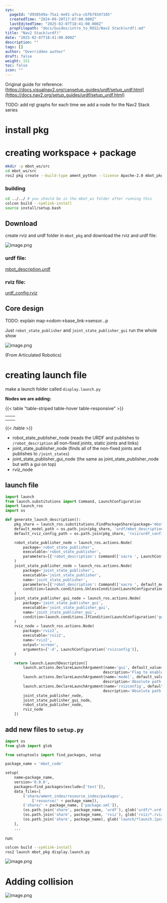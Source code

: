 ```yaml
---
sys:
  pageId: "d930549a-75a1-4e91-a7ca-cbf679347105"
  createdTime: "2024-09-20T17:07:00.000Z"
  lastEditedTime: "2025-02-07T18:41:00.000Z"
  propFilepath: "docs/Guides/intro_to_ROS2/Nav2 Stack(urdf).md"
title: "Nav2 Stack(urdf)"
date: "2025-02-07T18:41:00.000Z"
description: ""
tags: []
author: "Overridden author"
draft: false
weight: 151
toc: false
icon: ""
---
```


Original guide for reference: [https://docs.visualnav2.org/cansetup_guides/urdf/setup_urdf.html](https://docs.nav2.org/setup_guides/urdf/setup_urdf.html)

TODO: add rqt graphs for each time we add a node for the Nav2 Stack series

# install pkg

# creating workspace + package

```bash
mkdir -p mbot_ws/src
cd mbot_ws/src
ros2 pkg create --build-type ament_python --license Apache-2.0 mbot_pkg 
```

### building 

```bash
cd ../../ # you should be in the mbot_ws folder after running this
colcon build --symlink-install  
source install/setup.bash
```

## Download

create rviz and urdf folder in `mbot_pkg` and download the rviz and urdf file:

![image.png](https://prod-files-secure.s3.us-west-2.amazonaws.com/d518164a-d88e-44d1-a4ee-3adb3bd8bce0/60e8d4f3-bb68-4928-b682-3519bd67f0c9/image.png?X-Amz-Algorithm=AWS4-HMAC-SHA256&X-Amz-Content-Sha256=UNSIGNED-PAYLOAD&X-Amz-Credential=ASIAZI2LB466UGGDPFFH%2F20250616%2Fus-west-2%2Fs3%2Faws4_request&X-Amz-Date=20250616T110835Z&X-Amz-Expires=3600&X-Amz-Security-Token=IQoJb3JpZ2luX2VjEHMaCXVzLXdlc3QtMiJIMEYCIQDdDpUj%2BEjvouK7YaWtF6j3RM91NDSorxR%2Bu1OjYhQmKQIhANsvBBEHGMBg3b6odfynwFo%2FBMlX78dw3TmQNNjgjS9WKv8DCFwQABoMNjM3NDIzMTgzODA1Igy4DgvIeN84YU1p11Eq3ANHnkRlX7ZD0W9OG5WANyaLltZaYpc6xjkegASPkEC6cfi33h6jnkpjTJRkrU6%2BZ7RSoMIZpyTN16gvcobpQaiYxBbh%2FcmOBzl9j86nqvQODiy7X63w7JJ2qQmeDQDeG7CbPVflNA6oew%2FU%2F%2FQTyNpnV8gFdQ%2FPsW5xTu7NMb1BaEDkBykmPpMVdb7GZd6kJqWrwS0WkbAHV9MxngoVI9c4Wx2BmFaEVbBvocP289RrC49hPXs8cgtQsIO1eTV%2BzXsF5ueQHoAIxBNdhYeCLC2CPi7uZuFqFk%2B7Zj3iWFvOYLQT9VwNGH9ywNtcalHaEEri31DcpYLKtPsnxuUBpjGqqZyjx%2Bc0kIYFHWUzpkzcLRcB9JemgcgjX5tiJJuq8whtcq%2FGBD7VWAWWteNASfFG6tHHJUBmPs21bwfkrNHvaevTb3ls8tFuxcL0oHAwetJfF3AEF5Dk2%2BzWwcD7edPCXf5GncVdbvAMvcu1%2Bub5Ifji3YhVB4Y4cSvD03uDBfRyRZ22DVzken4LJ1Qvsn8qcPNi%2F0ImZnS7LTDr2M%2BGhWT8DqRZMmtEeofTqJ1Wt1RG2rAWZzjAxk0ULA45BtrRYnysCi53IagX5RXeLFxcLx%2Bg44707BCclVIBgDDH5L%2FCBjqkAbdxBO%2BzYBiBLEK0GiS2i5WponUf5WDP4LU0M9yHqnBGv3R6mJFXMR4%2FkaFaJkmAa7cQXR7rahEkdXmuhaaALUA2%2BA9uqHgek6acrFp00k8DLiXLg9En05IBmCxU2vqGkpjn04YpSz8mvwF3XSYqcEAvYGlMDKMA%2BeBw6ulehm8lQVMPPgyS8drH%2FCNeprooBMfKdRZwqP7Av8oUuH0phvpekmz4&X-Amz-Signature=43b01f6db431e40135865bde836eefddbdee435f28309528d51c1000fcbb133c&X-Amz-SignedHeaders=host&x-amz-checksum-mode=ENABLED&x-id=GetObject)

### urdf file:

[mbot_description.urdf](https://prod-files-secure.s3.us-west-2.amazonaws.com/d518164a-d88e-44d1-a4ee-3adb3bd8bce0/3b2e2a2a-0671-42c6-9a27-600d8e1f6385/mbot_description.urdf?X-Amz-Algorithm=AWS4-HMAC-SHA256&X-Amz-Content-Sha256=UNSIGNED-PAYLOAD&X-Amz-Credential=ASIAZI2LB466UGGDPFFH%2F20250616%2Fus-west-2%2Fs3%2Faws4_request&X-Amz-Date=20250616T110835Z&X-Amz-Expires=3600&X-Amz-Security-Token=IQoJb3JpZ2luX2VjEHMaCXVzLXdlc3QtMiJIMEYCIQDdDpUj%2BEjvouK7YaWtF6j3RM91NDSorxR%2Bu1OjYhQmKQIhANsvBBEHGMBg3b6odfynwFo%2FBMlX78dw3TmQNNjgjS9WKv8DCFwQABoMNjM3NDIzMTgzODA1Igy4DgvIeN84YU1p11Eq3ANHnkRlX7ZD0W9OG5WANyaLltZaYpc6xjkegASPkEC6cfi33h6jnkpjTJRkrU6%2BZ7RSoMIZpyTN16gvcobpQaiYxBbh%2FcmOBzl9j86nqvQODiy7X63w7JJ2qQmeDQDeG7CbPVflNA6oew%2FU%2F%2FQTyNpnV8gFdQ%2FPsW5xTu7NMb1BaEDkBykmPpMVdb7GZd6kJqWrwS0WkbAHV9MxngoVI9c4Wx2BmFaEVbBvocP289RrC49hPXs8cgtQsIO1eTV%2BzXsF5ueQHoAIxBNdhYeCLC2CPi7uZuFqFk%2B7Zj3iWFvOYLQT9VwNGH9ywNtcalHaEEri31DcpYLKtPsnxuUBpjGqqZyjx%2Bc0kIYFHWUzpkzcLRcB9JemgcgjX5tiJJuq8whtcq%2FGBD7VWAWWteNASfFG6tHHJUBmPs21bwfkrNHvaevTb3ls8tFuxcL0oHAwetJfF3AEF5Dk2%2BzWwcD7edPCXf5GncVdbvAMvcu1%2Bub5Ifji3YhVB4Y4cSvD03uDBfRyRZ22DVzken4LJ1Qvsn8qcPNi%2F0ImZnS7LTDr2M%2BGhWT8DqRZMmtEeofTqJ1Wt1RG2rAWZzjAxk0ULA45BtrRYnysCi53IagX5RXeLFxcLx%2Bg44707BCclVIBgDDH5L%2FCBjqkAbdxBO%2BzYBiBLEK0GiS2i5WponUf5WDP4LU0M9yHqnBGv3R6mJFXMR4%2FkaFaJkmAa7cQXR7rahEkdXmuhaaALUA2%2BA9uqHgek6acrFp00k8DLiXLg9En05IBmCxU2vqGkpjn04YpSz8mvwF3XSYqcEAvYGlMDKMA%2BeBw6ulehm8lQVMPPgyS8drH%2FCNeprooBMfKdRZwqP7Av8oUuH0phvpekmz4&X-Amz-Signature=98ff4425c5d785af888ccca973925ad8d8b4adf7c4c7826b62308716685a7747&X-Amz-SignedHeaders=host&x-amz-checksum-mode=ENABLED&x-id=GetObject)

### rviz file:

[urdf_config.rviz](https://prod-files-secure.s3.us-west-2.amazonaws.com/d518164a-d88e-44d1-a4ee-3adb3bd8bce0/883b4535-a297-4d3c-87a4-6a90962c0695/urdf_config.rviz?X-Amz-Algorithm=AWS4-HMAC-SHA256&X-Amz-Content-Sha256=UNSIGNED-PAYLOAD&X-Amz-Credential=ASIAZI2LB466UGGDPFFH%2F20250616%2Fus-west-2%2Fs3%2Faws4_request&X-Amz-Date=20250616T110835Z&X-Amz-Expires=3600&X-Amz-Security-Token=IQoJb3JpZ2luX2VjEHMaCXVzLXdlc3QtMiJIMEYCIQDdDpUj%2BEjvouK7YaWtF6j3RM91NDSorxR%2Bu1OjYhQmKQIhANsvBBEHGMBg3b6odfynwFo%2FBMlX78dw3TmQNNjgjS9WKv8DCFwQABoMNjM3NDIzMTgzODA1Igy4DgvIeN84YU1p11Eq3ANHnkRlX7ZD0W9OG5WANyaLltZaYpc6xjkegASPkEC6cfi33h6jnkpjTJRkrU6%2BZ7RSoMIZpyTN16gvcobpQaiYxBbh%2FcmOBzl9j86nqvQODiy7X63w7JJ2qQmeDQDeG7CbPVflNA6oew%2FU%2F%2FQTyNpnV8gFdQ%2FPsW5xTu7NMb1BaEDkBykmPpMVdb7GZd6kJqWrwS0WkbAHV9MxngoVI9c4Wx2BmFaEVbBvocP289RrC49hPXs8cgtQsIO1eTV%2BzXsF5ueQHoAIxBNdhYeCLC2CPi7uZuFqFk%2B7Zj3iWFvOYLQT9VwNGH9ywNtcalHaEEri31DcpYLKtPsnxuUBpjGqqZyjx%2Bc0kIYFHWUzpkzcLRcB9JemgcgjX5tiJJuq8whtcq%2FGBD7VWAWWteNASfFG6tHHJUBmPs21bwfkrNHvaevTb3ls8tFuxcL0oHAwetJfF3AEF5Dk2%2BzWwcD7edPCXf5GncVdbvAMvcu1%2Bub5Ifji3YhVB4Y4cSvD03uDBfRyRZ22DVzken4LJ1Qvsn8qcPNi%2F0ImZnS7LTDr2M%2BGhWT8DqRZMmtEeofTqJ1Wt1RG2rAWZzjAxk0ULA45BtrRYnysCi53IagX5RXeLFxcLx%2Bg44707BCclVIBgDDH5L%2FCBjqkAbdxBO%2BzYBiBLEK0GiS2i5WponUf5WDP4LU0M9yHqnBGv3R6mJFXMR4%2FkaFaJkmAa7cQXR7rahEkdXmuhaaALUA2%2BA9uqHgek6acrFp00k8DLiXLg9En05IBmCxU2vqGkpjn04YpSz8mvwF3XSYqcEAvYGlMDKMA%2BeBw6ulehm8lQVMPPgyS8drH%2FCNeprooBMfKdRZwqP7Av8oUuH0phvpekmz4&X-Amz-Signature=34c7c0cc00009ca161d25b5b216d53b3f8988e6b1979ccbe09b56a6b549890ae&X-Amz-SignedHeaders=host&x-amz-checksum-mode=ENABLED&x-id=GetObject)

## Core design

TODO: explain map→odom→base_link→sensor…p

Just `robot_state_publisher` and `joint_state_publisher_gui` run the whole show

![image.png](https://prod-files-secure.s3.us-west-2.amazonaws.com/d518164a-d88e-44d1-a4ee-3adb3bd8bce0/64f4a3b8-f3c0-4033-b559-14312f915650/image.png?X-Amz-Algorithm=AWS4-HMAC-SHA256&X-Amz-Content-Sha256=UNSIGNED-PAYLOAD&X-Amz-Credential=ASIAZI2LB466UGGDPFFH%2F20250616%2Fus-west-2%2Fs3%2Faws4_request&X-Amz-Date=20250616T110835Z&X-Amz-Expires=3600&X-Amz-Security-Token=IQoJb3JpZ2luX2VjEHMaCXVzLXdlc3QtMiJIMEYCIQDdDpUj%2BEjvouK7YaWtF6j3RM91NDSorxR%2Bu1OjYhQmKQIhANsvBBEHGMBg3b6odfynwFo%2FBMlX78dw3TmQNNjgjS9WKv8DCFwQABoMNjM3NDIzMTgzODA1Igy4DgvIeN84YU1p11Eq3ANHnkRlX7ZD0W9OG5WANyaLltZaYpc6xjkegASPkEC6cfi33h6jnkpjTJRkrU6%2BZ7RSoMIZpyTN16gvcobpQaiYxBbh%2FcmOBzl9j86nqvQODiy7X63w7JJ2qQmeDQDeG7CbPVflNA6oew%2FU%2F%2FQTyNpnV8gFdQ%2FPsW5xTu7NMb1BaEDkBykmPpMVdb7GZd6kJqWrwS0WkbAHV9MxngoVI9c4Wx2BmFaEVbBvocP289RrC49hPXs8cgtQsIO1eTV%2BzXsF5ueQHoAIxBNdhYeCLC2CPi7uZuFqFk%2B7Zj3iWFvOYLQT9VwNGH9ywNtcalHaEEri31DcpYLKtPsnxuUBpjGqqZyjx%2Bc0kIYFHWUzpkzcLRcB9JemgcgjX5tiJJuq8whtcq%2FGBD7VWAWWteNASfFG6tHHJUBmPs21bwfkrNHvaevTb3ls8tFuxcL0oHAwetJfF3AEF5Dk2%2BzWwcD7edPCXf5GncVdbvAMvcu1%2Bub5Ifji3YhVB4Y4cSvD03uDBfRyRZ22DVzken4LJ1Qvsn8qcPNi%2F0ImZnS7LTDr2M%2BGhWT8DqRZMmtEeofTqJ1Wt1RG2rAWZzjAxk0ULA45BtrRYnysCi53IagX5RXeLFxcLx%2Bg44707BCclVIBgDDH5L%2FCBjqkAbdxBO%2BzYBiBLEK0GiS2i5WponUf5WDP4LU0M9yHqnBGv3R6mJFXMR4%2FkaFaJkmAa7cQXR7rahEkdXmuhaaALUA2%2BA9uqHgek6acrFp00k8DLiXLg9En05IBmCxU2vqGkpjn04YpSz8mvwF3XSYqcEAvYGlMDKMA%2BeBw6ulehm8lQVMPPgyS8drH%2FCNeprooBMfKdRZwqP7Av8oUuH0phvpekmz4&X-Amz-Signature=a694f1d26add63b7b0405421a17efb835070239ef81cca5c7765a2dac52c64ad&X-Amz-SignedHeaders=host&x-amz-checksum-mode=ENABLED&x-id=GetObject)

(From Articulated Robotics)

# creating launch file

make a launch folder called `display.launch.py`

**Nodes we are adding:**

{{< table "table-striped table-hover table-responsive" >}}

|   |   |
| - | - |
|   |   |
|   |   |

{{< /table >}}

- robot_state_publisher_node (reads the URDF and publishes to `/robot_description` all non-fixed joints, static joints and links)
- joint_state_publisher_node (finds all of the non-fixed joints and publishes to `/joint_states`)
- joint_state_publisher_gui_node (the same as joint_state_publisher_node but with a gui on top)
- rviz_node

## launch file

```python
import launch
from launch.substitutions import Command, LaunchConfiguration
import launch_ros
import os

def generate_launch_description():
    pkg_share = launch_ros.substitutions.FindPackageShare(package='mbot_pkg').find('mbot_pkg')
    default_model_path = os.path.join(pkg_share, 'urdf/mbot_description.urdf')
    default_rviz_config_path = os.path.join(pkg_share, 'rviz/urdf_config.rviz')

    robot_state_publisher_node = launch_ros.actions.Node(
        package='robot_state_publisher',
        executable='robot_state_publisher',
        parameters=[{'robot_description': Command(['xacro ', LaunchConfiguration('model')])}]
    )
    joint_state_publisher_node = launch_ros.actions.Node(
        package='joint_state_publisher',
        executable='joint_state_publisher',
        name='joint_state_publisher',
        parameters=[{'robot_description': Command(['xacro ', default_model_path])}],
        condition=launch.conditions.UnlessCondition(LaunchConfiguration('gui'))
    )
    joint_state_publisher_gui_node = launch_ros.actions.Node(
        package='joint_state_publisher_gui',
        executable='joint_state_publisher_gui',
        name='joint_state_publisher_gui',
        condition=launch.conditions.IfCondition(LaunchConfiguration('gui'))
    )
    rviz_node = launch_ros.actions.Node(
        package='rviz2',
        executable='rviz2',
        name='rviz2',
        output='screen',
        arguments=['-d', LaunchConfiguration('rvizconfig')],
    )

    return launch.LaunchDescription([
        launch.actions.DeclareLaunchArgument(name='gui', default_value='True',
                                            description='Flag to enable joint_state_publisher_gui'),
        launch.actions.DeclareLaunchArgument(name='model', default_value=default_model_path,
                                            description='Absolute path to robot urdf file'),
        launch.actions.DeclareLaunchArgument(name='rvizconfig', default_value=default_rviz_config_path,
                                            description='Absolute path to rviz config file'),
        joint_state_publisher_node,
        joint_state_publisher_gui_node,
        robot_state_publisher_node,
        rviz_node
    ])
```

## add new files to `setup.py` 

```python
import os
from glob import glob

from setuptools import find_packages, setup

package_name = 'mbot_code'

setup(
    name=package_name,
    version='0.0.0',
    packages=find_packages(exclude=['test']),
    data_files=[
        ('share/ament_index/resource_index/packages',
            ['resource/' + package_name]),
        ('share/' + package_name, ['package.xml']),
        (os.path.join('share', package_name, 'urdf'), glob('urdf/*.urdf')),
        (os.path.join('share', package_name, 'rviz'), glob('rviz/*.rviz*')),
        (os.path.join('share', package_name), glob('launch/*launch.[pxy][yma]*')),
    ],
    ...
```

run:

```bash
colcon build --symlink-install
ros2 launch mbot_pkg display.launch.py
```

![image.png](https://prod-files-secure.s3.us-west-2.amazonaws.com/d518164a-d88e-44d1-a4ee-3adb3bd8bce0/98177d9e-161f-4928-ab62-342d42c35cff/image.png?X-Amz-Algorithm=AWS4-HMAC-SHA256&X-Amz-Content-Sha256=UNSIGNED-PAYLOAD&X-Amz-Credential=ASIAZI2LB466UGGDPFFH%2F20250616%2Fus-west-2%2Fs3%2Faws4_request&X-Amz-Date=20250616T110835Z&X-Amz-Expires=3600&X-Amz-Security-Token=IQoJb3JpZ2luX2VjEHMaCXVzLXdlc3QtMiJIMEYCIQDdDpUj%2BEjvouK7YaWtF6j3RM91NDSorxR%2Bu1OjYhQmKQIhANsvBBEHGMBg3b6odfynwFo%2FBMlX78dw3TmQNNjgjS9WKv8DCFwQABoMNjM3NDIzMTgzODA1Igy4DgvIeN84YU1p11Eq3ANHnkRlX7ZD0W9OG5WANyaLltZaYpc6xjkegASPkEC6cfi33h6jnkpjTJRkrU6%2BZ7RSoMIZpyTN16gvcobpQaiYxBbh%2FcmOBzl9j86nqvQODiy7X63w7JJ2qQmeDQDeG7CbPVflNA6oew%2FU%2F%2FQTyNpnV8gFdQ%2FPsW5xTu7NMb1BaEDkBykmPpMVdb7GZd6kJqWrwS0WkbAHV9MxngoVI9c4Wx2BmFaEVbBvocP289RrC49hPXs8cgtQsIO1eTV%2BzXsF5ueQHoAIxBNdhYeCLC2CPi7uZuFqFk%2B7Zj3iWFvOYLQT9VwNGH9ywNtcalHaEEri31DcpYLKtPsnxuUBpjGqqZyjx%2Bc0kIYFHWUzpkzcLRcB9JemgcgjX5tiJJuq8whtcq%2FGBD7VWAWWteNASfFG6tHHJUBmPs21bwfkrNHvaevTb3ls8tFuxcL0oHAwetJfF3AEF5Dk2%2BzWwcD7edPCXf5GncVdbvAMvcu1%2Bub5Ifji3YhVB4Y4cSvD03uDBfRyRZ22DVzken4LJ1Qvsn8qcPNi%2F0ImZnS7LTDr2M%2BGhWT8DqRZMmtEeofTqJ1Wt1RG2rAWZzjAxk0ULA45BtrRYnysCi53IagX5RXeLFxcLx%2Bg44707BCclVIBgDDH5L%2FCBjqkAbdxBO%2BzYBiBLEK0GiS2i5WponUf5WDP4LU0M9yHqnBGv3R6mJFXMR4%2FkaFaJkmAa7cQXR7rahEkdXmuhaaALUA2%2BA9uqHgek6acrFp00k8DLiXLg9En05IBmCxU2vqGkpjn04YpSz8mvwF3XSYqcEAvYGlMDKMA%2BeBw6ulehm8lQVMPPgyS8drH%2FCNeprooBMfKdRZwqP7Av8oUuH0phvpekmz4&X-Amz-Signature=22fad0270a5cacd6cc4f3c1a10987b0e4044448e70d6ec80cf8a09421b232173&X-Amz-SignedHeaders=host&x-amz-checksum-mode=ENABLED&x-id=GetObject)

# Adding collision

![image.png](https://prod-files-secure.s3.us-west-2.amazonaws.com/d518164a-d88e-44d1-a4ee-3adb3bd8bce0/6c70e3ae-bba2-425a-8727-0c3370140bcf/image.png?X-Amz-Algorithm=AWS4-HMAC-SHA256&X-Amz-Content-Sha256=UNSIGNED-PAYLOAD&X-Amz-Credential=ASIAZI2LB466UGGDPFFH%2F20250616%2Fus-west-2%2Fs3%2Faws4_request&X-Amz-Date=20250616T110835Z&X-Amz-Expires=3600&X-Amz-Security-Token=IQoJb3JpZ2luX2VjEHMaCXVzLXdlc3QtMiJIMEYCIQDdDpUj%2BEjvouK7YaWtF6j3RM91NDSorxR%2Bu1OjYhQmKQIhANsvBBEHGMBg3b6odfynwFo%2FBMlX78dw3TmQNNjgjS9WKv8DCFwQABoMNjM3NDIzMTgzODA1Igy4DgvIeN84YU1p11Eq3ANHnkRlX7ZD0W9OG5WANyaLltZaYpc6xjkegASPkEC6cfi33h6jnkpjTJRkrU6%2BZ7RSoMIZpyTN16gvcobpQaiYxBbh%2FcmOBzl9j86nqvQODiy7X63w7JJ2qQmeDQDeG7CbPVflNA6oew%2FU%2F%2FQTyNpnV8gFdQ%2FPsW5xTu7NMb1BaEDkBykmPpMVdb7GZd6kJqWrwS0WkbAHV9MxngoVI9c4Wx2BmFaEVbBvocP289RrC49hPXs8cgtQsIO1eTV%2BzXsF5ueQHoAIxBNdhYeCLC2CPi7uZuFqFk%2B7Zj3iWFvOYLQT9VwNGH9ywNtcalHaEEri31DcpYLKtPsnxuUBpjGqqZyjx%2Bc0kIYFHWUzpkzcLRcB9JemgcgjX5tiJJuq8whtcq%2FGBD7VWAWWteNASfFG6tHHJUBmPs21bwfkrNHvaevTb3ls8tFuxcL0oHAwetJfF3AEF5Dk2%2BzWwcD7edPCXf5GncVdbvAMvcu1%2Bub5Ifji3YhVB4Y4cSvD03uDBfRyRZ22DVzken4LJ1Qvsn8qcPNi%2F0ImZnS7LTDr2M%2BGhWT8DqRZMmtEeofTqJ1Wt1RG2rAWZzjAxk0ULA45BtrRYnysCi53IagX5RXeLFxcLx%2Bg44707BCclVIBgDDH5L%2FCBjqkAbdxBO%2BzYBiBLEK0GiS2i5WponUf5WDP4LU0M9yHqnBGv3R6mJFXMR4%2FkaFaJkmAa7cQXR7rahEkdXmuhaaALUA2%2BA9uqHgek6acrFp00k8DLiXLg9En05IBmCxU2vqGkpjn04YpSz8mvwF3XSYqcEAvYGlMDKMA%2BeBw6ulehm8lQVMPPgyS8drH%2FCNeprooBMfKdRZwqP7Av8oUuH0phvpekmz4&X-Amz-Signature=af6717081caebd469f3f29df7ac1c94d3acfac627d7438dea793f9cec3502bee&X-Amz-SignedHeaders=host&x-amz-checksum-mode=ENABLED&x-id=GetObject)
